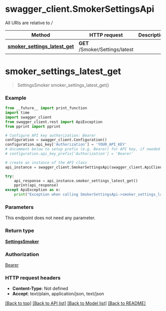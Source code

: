 # swagger_client.SmokerSettingsApi

All URIs are relative to */*

Method | HTTP request | Description
------------- | ------------- | -------------
[**smoker_settings_latest_get**](SmokerSettingsApi.md#smoker_settings_latest_get) | **GET** /Smoker/Settings/latest | 

# **smoker_settings_latest_get**
> SettingsSmoker smoker_settings_latest_get()



### Example
```python
from __future__ import print_function
import time
import swagger_client
from swagger_client.rest import ApiException
from pprint import pprint

# Configure API key authorization: Bearer
configuration = swagger_client.Configuration()
configuration.api_key['Authorization'] = 'YOUR_API_KEY'
# Uncomment below to setup prefix (e.g. Bearer) for API key, if needed
# configuration.api_key_prefix['Authorization'] = 'Bearer'

# create an instance of the API class
api_instance = swagger_client.SmokerSettingsApi(swagger_client.ApiClient(configuration))

try:
    api_response = api_instance.smoker_settings_latest_get()
    pprint(api_response)
except ApiException as e:
    print("Exception when calling SmokerSettingsApi->smoker_settings_latest_get: %s\n" % e)
```

### Parameters
This endpoint does not need any parameter.

### Return type

[**SettingsSmoker**](SettingsSmoker.md)

### Authorization

[Bearer](../README.md#Bearer)

### HTTP request headers

 - **Content-Type**: Not defined
 - **Accept**: text/plain, application/json, text/json

[[Back to top]](#) [[Back to API list]](../README.md#documentation-for-api-endpoints) [[Back to Model list]](../README.md#documentation-for-models) [[Back to README]](../README.md)

